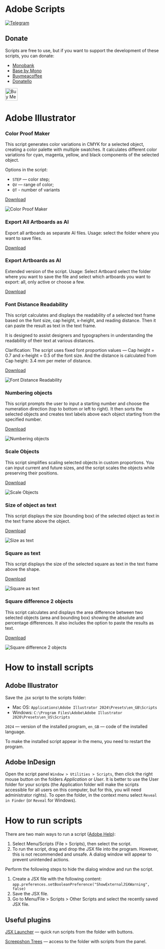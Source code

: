 # Adobe Scripts

[![Telegram](https://img.shields.io/badge/Telegram%20Channel-%40alexkolodko1-0088cc)](https://t.me/alexkolodko1)

## Donate

Scripts are free to use, but if you want to support the development of these scripts, you can donate:

- [Monobank](https://send.monobank.ua/5jVrTaRziu)
- [Base by Mono](https://base.monobank.ua/EDCkFUWg3Tp64e)
- [Buymeacoffee](https://www.buymeacoffee.com/alexkolodko)
- [Donatello](https://donatello.to/alexkolodko)


<a href="https://www.buymeacoffee.com/alexkolodko" target="_blank"><img src="https://cdn.buymeacoffee.com/buttons/v2/default-yellow.png" alt="Buy Me A Coffee" style="height: 40px !important;" ></a>





# Adobe Illustrator

### Color Proof Maker

This script generates color variations in CMYK for a selected object, creating a color palette with multiple swatches. It calculates different color variations for cyan, magenta, yellow, and black components of the selected object.


Options in the script:
* `STEP` — color step;
* `QV` — range of color;
* `QT` - number of variants 

[Download](https://raw.githubusercontent.com/alexkolodko/adobe-scripts/main/AI/Color%20Proof%20Maker.jsx)

![Color Proof Maker](/docs/i/color-proof-maker.gif)



### Export All Artboards as AI

Export all artboards as separate AI files. Usage: select the folder where you want to save files.

[Download](https://raw.githubusercontent.com/alexkolodko/adobe-scripts/main/AI/Export%20All%20Artboards%20as%20AI.jsx)


### Export Artboards as AI

Extended version of the script. Usage: Select Artboard select the folder where you want to save the file and select which artboards you want to export: all, only active or choose a few.

[Download](https://raw.githubusercontent.com/alexkolodko/adobe-scripts/main/AI/Export%20Artboards%20as%20AI.jsx)





### Font Distance Readability

This script calculates and displays the readability of a selected text frame based on the font size, cap height, x-height, and reading distance. Then it can paste the result as text in the text frame.

It is designed to assist designers and typographers in understanding the readability of their text at various distances.

Clarification: The script uses fixed font proportion values — Cap height = 0.7 and x-height = 0.5 of the font size. And the distance is calculated from Cap height: 3.4 mm per meter of distance.

[Download](https://raw.githubusercontent.com/alexkolodko/adobe-scripts/main/AI/Font%20Distance%20Readability.jsx)

![Font Distance Readability](/docs/i/font-distance-readability.gif)

### Numbering objects

This script prompts the user to input a starting number and choose the numeration direction (top to bottom or left to right). It then sorts the selected objects and creates text labels above each object starting from the specified number.

[Download](https://raw.githubusercontent.com/alexkolodko/adobe-scripts/main/AI/Numbering%20objects.jsx)

![Numbering objects](/docs/i/numbering-objects.gif)


### Scale Objects

This script simplifies scaling selected objects in custom proportions. You can input current and future sizes, and the script scales the objects while preserving their positions.

[Download](https://raw.githubusercontent.com/alexkolodko/adobe-scripts/main/AI/Scale%20Objects.jsx)

![Scale Objects](docs/i/scale-objects.gif)


### Size of object as text

This script displays the size (bounding box) of the selected object as text in the text frame above the object.

[Download](https://raw.githubusercontent.com/alexkolodko/adobe-scripts/main/AI/Size%20of%20object%20as%20text.jsx)

![Size as text](/docs/i/size-as-text.gif)


### Square as text

This script displays the size of the selected square as text in the text frame above the shape.

[Download](https://raw.githubusercontent.com/alexkolodko/adobe-scripts/main/AI/Square%20as%20text.jsx)

![Square as text](/docs/i/square-as-text.gif)


### Square difference 2 objects

This script calculates and displays the area difference between two selected objects (area and bounding box) showing the absolute and percentage differences. It also includes the option to paste the results as text.

[Download]()

![Square difference 2 objects](/docs/i/square-2-objects.gif)


<!-- ### Транслітерація тексту 

 A3КМУ 2010
Скрипт для транслітерації топонімів зоснований на [онлайновому транслітераторі](http://translit.a3.kyiv.ua). Постійно копіювати текст з браузера незручно, то чому б не перенести транслітератор безпосередньо у Ілюстратор та Індизайн.

[![Скрипт для транслітерації в Adobe Illustrator](http://img.youtube.com/vi/0NphpSzBg2Q/0.jpg)](http://www.youtube.com/watch?v=0NphpSzBg2Q "Скрипт для транслітерації в Adobe Illustrator")

Як працює: обираєте текст, запускаєте скрипт. Працює з точковим текстом, текстовими фреймами, текстом на кривих.

[Завантажити](https://raw.githubusercontent.com/agentyzmin/a3-tools/master/a3_translit/scripts/A3%20Translit%20(AI).jsx)



### Транслітератор 

За тим же принципом тільки з використанням офіційної транслітерації українського алфавіту латиницею затвердженої [постановою](https://zakon.rada.gov.ua/laws/show/55-2010-%D0%BF) Кабінету Міністрів України №55 від 27 січня 2010 р.

[Завантажити](https://raw.githubusercontent.com/agentyzmin/a3-tools/master/a3_translit/scripts/Translit%20KMU%202010%20(AI).jsx)





## Adobe InDesign

### Транслітератор А3

Те ж саме як в Adobe Illustrator. Як працює: обираєте текстовий фрейм, запускаєте скрипт.

[![Скрипт для транслітерації в Adobe InDesign](http://img.youtube.com/vi/8m3ksfNvGlg/0.jpg)](http://www.youtube.com/watch?v=8m3ksfNvGlg "Скрипт для транслітерації в Adobe InDesign")

[Завантажити](https://raw.githubusercontent.com/agentyzmin/a3-tools/master/a3_translit/scripts/A3%20Translit%20(ID).jsx)


### Транслітератор КМУ 2010

Те ж саме як в Adobe Illustrator. Як працює: обираєте текстовий фрейм, запускаєте скрипт.

[Завантажити](https://raw.githubusercontent.com/agentyzmin/a3-tools/master/a3_translit/scripts/Translit%20KMU%202010%20(ID).jsx)


 -->





# How to install scripts

## Adobe Illustrator

Save the .jsx script to the scripts folder:

* Mac OS: `Applications\Adobe Illustrator 2024\Presets\en_GB\Scripts`
* Windows: `C:\Program Files\Adobe\Adobe Illustrator 2020\Presets\en_US\Scripts`

`2024` — version of the installed program, `en_GB` — code of the installed language.

To make the installed script appear in the menu, you need to restart the program.

## Adobe InDesign

Open the script panel `Window > Utilities > Scripts`, then click the right mouse button on the folders *Application* or *User*. It is better to use the User folder for your scripts (the Application folder will make the scripts accessible for all users on this computer, but for this, you will need administrator rights). To open the folder, in the context menu select `Reveal in Finder` (or `Reveal` for Windows).

# How to run scripts

There are two main ways to run a script ([Adobe Help](https://helpx.adobe.com/ua/illustrator/using/automation-scripts.html)):
1. Select Menu/Scripts (File > Scripts), then select the script.
2. To run the script, drag and drop the JSX file into the program. However, this is not recommended and unsafe. A dialog window will appear to prevent unintended actions.

Perform the following steps to hide the dialog window and run the script.

1. Create a JSX file with the following content: `app.preferences.setBooleanPreference("ShowExternalJSXWarning", false)`
2. Save the JSX file.
3. Go to Menu/File > Scripts > Other Scripts and select the recently saved JSX file.

## Useful plugins

[JSX Launcher](https://adobe.com/go/cc_plugins_discover_plugin?pluginId=12096&workflow=share) — quick run scripts from the folder with buttons.

[Screepshon Trees](https://adobe.com/go/cc_plugins_discover_plugin?pluginId=15873&workflow=share) — access to the folder with scripts from the panel.
